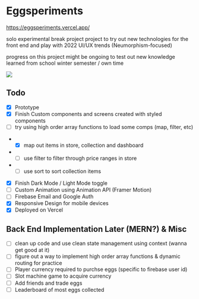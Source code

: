 # Eggsperiments

https://eggsperiments.vercel.app/

solo experimental break project project to try out new technologies for the front end and play with 2022 UI/UX trends (Neumorphism-focused)

progress on this project might be ongoing to test out new knowledge learned from school winter semester / own time

<img src="https://media.giphy.com/media/YD3ymAebOgTB5X5WL6/giphy.gif" />

## Todo
- [x] Prototype
- [x] Finish Custom components and screens created with styled components 
- [ ] try using high order array functions to load some comps (map, filter, etc)
- - [x] map out items in store, collection and dashboard
- - [ ] use filter to filter through price ranges in store
- - [ ]  use sort to sort collection items
- [x] Finish Dark Mode / Light Mode toggle 
- [ ] Custom Animation using Animation API (Framer Motion)
- [ ] Firebase Email and Google Auth
- [x] Responsive Design for mobile devices
- [x] Deployed on Vercel

## Back End Implementation Later (MERN?) & Misc
- [ ] clean up code and use clean state management using context (wanna get good at it)
- [ ] figure out a way to implement high order array functions & dynamic routing for practice 
- [ ] Player currency required to purchse eggs (specific to firebase user id)
- [ ] Slot machine game to acquire currency
- [ ] Add friends and trade eggs
- [ ] Leaderboard of most eggs collected
